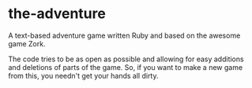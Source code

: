 the-adventure
=============

A text-based adventure game written Ruby and based on the awesome game Zork.

The code tries to be as open as possible and allowing for easy additions and deletions of parts of the game.
So, if you want to make a new game from this, you needn't get your hands all dirty.
